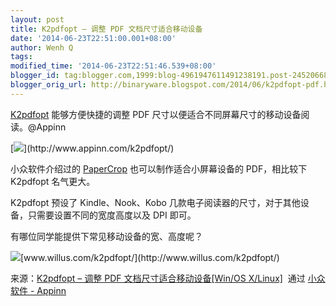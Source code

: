 ```yaml
---
layout: post
title: K2pdfopt – 调整 PDF 文档尺寸适合移动设备
date: '2014-06-23T22:51:00.001+08:00'
author: Wenh Q
tags:
modified_time: '2014-06-23T22:51:46.539+08:00'
blogger_id: tag:blogger.com,1999:blog-4961947611491238191.post-2452066871878285306
blogger_orig_url: http://binaryware.blogspot.com/2014/06/k2pdfopt-pdf.html
---
```


[K2pdfopt](http://www.appinn.com/k2pdfopt/) 能够方便快捷的调整 PDF
尺寸以便适合不同屏幕尺寸的移动设备阅读。@Appinn



[![](https://images-blogger-opensocial.googleusercontent.com/gadgets/proxy?url=http%3A%2F%2Fimg3.appinn.com%2Fimages%2F201406%2Fv203_screenshot_small.jpg%2Fo&container=blogger&gadget=a&rewriteMime=image%2F*)](http://www.appinn.com/k2pdfopt/)



小众软件介绍过的 [PaperCrop](http://www.appinn.com/papercrop/)
也可以制作适合小屏幕设备的 PDF，相比较下 K2pdfopt 名气更大。



K2pdfopt 预设了 Kindle、Nook、Kobo
几款电子阅读器的尺寸，对于其他设备，只需要设置不同的宽度高度以及 DPI
即可。



有哪位同学能提供下常见移动设备的宽、高度呢？



![](https://images-blogger-opensocial.googleusercontent.com/gadgets/proxy?url=http%3A%2F%2Fimg3.appinn.com%2Fwp-content%2Fdown.gif&container=blogger&gadget=a&rewriteMime=image%2F*)[www.willus.com/k2pdfopt/](http://www.willus.com/k2pdfopt/)


来源：[K2pdfopt – 调整 PDF 文档尺寸适合移动设备[Win/OS
X/Linux]](http://www.appinn.com/k2pdfopt/)  通过 [小众软件 -
Appinn](http://www.appinn.com/)
